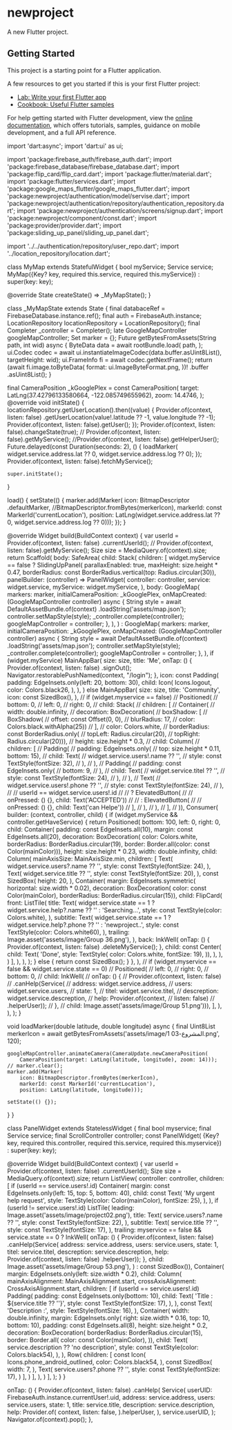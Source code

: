 # newproject

A new Flutter project.

## Getting Started

This project is a starting point for a Flutter application.

A few resources to get you started if this is your first Flutter project:

- [Lab: Write your first Flutter app](https://docs.flutter.dev/get-started/codelab)
- [Cookbook: Useful Flutter samples](https://docs.flutter.dev/cookbook)

For help getting started with Flutter development, view the
[online documentation](https://docs.flutter.dev/), which offers tutorials,
samples, guidance on mobile development, and a full API reference.


import 'dart:async';
import 'dart:ui' as ui;

import 'package:firebase_auth/firebase_auth.dart';
import 'package:firebase_database/firebase_database.dart';
import 'package:flip_card/flip_card.dart';
import 'package:flutter/material.dart';
import 'package:flutter/services.dart';
import 'package:google_maps_flutter/google_maps_flutter.dart';
import 'package:newproject/authentication/model/servise.dart';
import 'package:newproject/authentication/repository/authentication_repository.dart';
import 'package:newproject/authentication/screens/signup.dart';
import 'package:newproject/component/const.dart';
import 'package:provider/provider.dart';
import 'package:sliding_up_panel/sliding_up_panel.dart';

import '../../authentication/repository/user_repo.dart';
import '../location_repository/location.dart';

class MyMap extends StatefulWidget {
  bool myService;
  Service service;
  MyMap({Key? key, required this.service, required this.myService})
      : super(key: key);

  @override
  State<MyMap> createState() => _MyMapState();
}

class _MyMapState extends State<MyMap> {
  final databaceRef = FirebaseDatabase.instance.ref();
  final auth = FirebaseAuth.instance;
  LocationRepository locationRepository = LocationRepository();
  final Completer<GoogleMapController> _controller = Completer();
  late GoogleMapController googleMapController;
  Set<Marker> marker = {};
  Future<Uint8List> getBytesFromAssets(String path, int wid) async {
    ByteData data = await rootBundle.load(
      path,
    );
    ui.Codec codec = await ui.instantiateImageCodec(data.buffer.asUint8List(),
        targetHeight: wid);
    ui.FrameInfo fi = await codec.getNextFrame();
    return (await fi.image.toByteData(
      format: ui.ImageByteFormat.png,
    ))!
        .buffer
        .asUint8List();
  }

  final CameraPosition _kGooglePlex = const CameraPosition(
    target: LatLng(37.42796133580664, -122.085749655962),
    zoom: 14.4746,
  );
  @override
  void initState() {
    locationRepository.getUserLocation().then((value) {
      Provider.of<UserRepository>(context, listen: false)
          .getUserLocation(value!.latitude ?? -1, value.longitude ?? -1);
      Provider.of<UserRepository>(context, listen: false).getUser();
    });
    Provider.of<UserRepository>(context, listen: false).changeState(true);
    // Provider.of<UserRepository>(context, listen: false).getMyService();
    //Provider.of<UserRepository>(context, listen: false).getHelperUser();
    Future.delayed(const Duration(seconds: 2), () {
      loadMarker(
          widget.service.address.lat ?? 0, widget.service.address.log ?? 0);
    });
    Provider.of<UserRepository>(context, listen: false).fetchMyService();

    super.initState();
  }

  load() {
    setState(() {
      marker.add(Marker(
          icon: BitmapDescriptor
              .defaultMarker, //BitmapDescriptor.fromBytes(merkerIcon),
          markerId: const MarkerId('currentLocation'),
          position: LatLng(widget.service.address.lat ?? 0,
              widget.service.address.log ?? 0)));
    });
  }

  @override
  Widget build(BuildContext context) {
    var userId = Provider.of<AuthenticationRepository>(context, listen: false)
        .currentUserId();
    // Provider.of<UserRepository>(context, listen: false).getMyService();
    Size size = MediaQuery.of(context).size;
    return Scaffold(
      body: SafeArea(
        child: Stack(
          children: [
            widget.myService == false
                ? SlidingUpPanel(
                    parallaxEnabled: true,
                    maxHeight: size.height * 0.47,
                    borderRadius:
                        const BorderRadius.vertical(top: Radius.circular(30)),
                    panelBuilder: (controller) => PanelWidget(
                      controller: controller,
                      service: widget.service,
                      myService: widget.myService,
                    ),
                    body: GoogleMap(
                      markers: marker,
                      initialCameraPosition: _kGooglePlex,
                      onMapCreated: (GoogleMapController controller) async {
                        String style = await DefaultAssetBundle.of(context)
                            .loadString('assets/map.json');
                        controller.setMapStyle(style);
                        _controller.complete(controller);
                        googleMapController = controller;
                      },
                    ),
                  )
                : GoogleMap(
                    markers: marker,
                    initialCameraPosition: _kGooglePlex,
                    onMapCreated: (GoogleMapController controller) async {
                      String style = await DefaultAssetBundle.of(context)
                          .loadString('assets/map.json');
                      controller.setMapStyle(style);
                      _controller.complete(controller);
                      googleMapController = controller;
                    },
                  ),
            if (widget.myService)
              MainAppBar(
                size: size,
                title: 'Me',
                onTap: () {
                  Provider.of<AuthenticationRepository>(context, listen: false)
                      .signOut();
                  Navigator.restorablePushNamed(context, "/login");
                },
                icon: const Padding(
                  padding: EdgeInsets.only(left: 20, bottom: 30),
                  child: Icon(
                    Icons.logout,
                    color: Colors.black26,
                  ),
                ),
              )
            else
              MainAppBar(
                size: size,
                title: 'Community',
                icon: const SizedBox(),
              ),
            // if (widget.myservice == false)
            //   Positioned(
            //       bottom: 0,
            //       left: 0,
            //       right: 0,
            //       child: Stack(
            //         children: [
            //           Container(
            //             width: double.infinity,
            //             decoration: BoxDecoration(
            //                 boxShadow: [
            //                   BoxShadow(
            //                       offset: const Offset(0, 0),
            //                       blurRadius: 17,
            //                       color: Colors.black.withAlpha(25))
            //                 ],
            //                 color: Colors.white,
            //                 borderRadius: const BorderRadius.only(
            //                     topLeft: Radius.circular(20),
            //                     topRight: Radius.circular(20))),
            //             height: size.height * 0.3,
            //             child: Column(
            //               children: [
            //                 Padding(
            //                   padding: EdgeInsets.only(
            //                       top: size.height * 0.11, bottom: 15),
            //                   child: Text(
            //                     widget.service.users!.name ?? '',
            //                     style: const TextStyle(fontSize: 32),
            //                   ),
            //                 ),
            //                 Padding(
            //                   padding: const EdgeInsets.only(
            //                     bottom: 9,
            //                   ),
            //                   child: Text(
            //                     widget.service.titel ?? '',
            //                     style: const TextStyle(fontSize: 24),
            //                   ),
            //                 ),
            //                 Text(
            //                   widget.service.users!.phone ?? '',
            //                   style: const TextStyle(fontSize: 24),
            //                 ),
            //                 // userId == widget.service.users!.id
            //                 //     ? ElevatedButton(
            //                 //         onPressed: () {}, child: Text('ACCEPTED'))
            //                 //     : ElevatedButton(
            //                 //         onPressed: () {}, child: Text('can Helpe'))
            //               ],
            //             ),
            //           ),
            //         ],
            //       )),
            Consumer<UserRepository>(
              builder: (context, controller, child) {
                if (widget.myService && controller.getHaveService) {
                  return Positioned(
                    bottom: 100,
                    left: 0,
                    right: 0,
                    child: Container(
                      padding: const EdgeInsets.all(10),
                      margin: const EdgeInsets.all(20),
                      decoration: BoxDecoration(
                          color: Colors.white,
                          borderRadius: BorderRadius.circular(19),
                          border: Border.all(color: const Color(mainColor))),
                      height: size.height * 0.23,
                      width: double.infinity,
                      child: Column(
                        mainAxisSize: MainAxisSize.min,
                        children: [
                          Text(
                            widget.service.users?.name ?? '',
                            style: const TextStyle(fontSize: 24),
                          ),
                          Text(
                            widget.service.title ?? '',
                            style: const TextStyle(fontSize: 20),
                          ),
                          const SizedBox(
                            height: 20,
                          ),
                          Container(
                            margin: EdgeInsets.symmetric(
                                horizontal: size.width * 0.02),
                            decoration: BoxDecoration(
                                color: const Color(mainColor),
                                borderRadius: BorderRadius.circular(15)),
                            child: FlipCard(
                              front: ListTile(
                                title: Text(
                                  widget.service.state == 1
                                      ? widget.service.help?.name ?? ''
                                      : 'Searching...',
                                  style: const TextStyle(color: Colors.white),
                                ),
                                subtitle: Text(
                                  widget.service.state == 1
                                      ? widget.service.help?.phone ?? ''
                                      : 'newproject..',
                                  style: const TextStyle(color: Colors.white60),
                                ),
                                trailing:
                                    Image.asset('assets/image/Group 36.png'),
                              ),
                              back: InkWell(
                                onTap: () {
                                  Provider.of<UserRepository>(context,
                                          listen: false)
                                      .deleteMyService();
                                },
                                child: const Center(
                                    child: Text(
                                  'Done',
                                  style: TextStyle(
                                      color: Colors.white, fontSize: 19),
                                )),
                              ),
                            ),
                          )
                        ],
                      ),
                    ),
                  );
                } else {
                  return const SizedBox();
                }
              },
            ),
            // if (widget.myservice == false && widget.service.state == 0)
            //   Positioned(
            //       left: 0,
            //       right: 0,
            //       bottom: 0,
            //       child: InkWell(
            //           onTap: () {
            //             Provider.of<UserRepository>(context, listen: false)
            //                 .canHelp(Service(
            //                     address: widget.service.address,
            //                     users: widget.service.users,
            //                     state: 1,
            //                     titel: widget.service.titel,
            //                     descreption: widget.service.descreption,
            //                     help: Provider.of<UserRepository>(context,
            //                             listen: false)
            //                         .helperUser));
            //           },
            //           child: Image.asset('assets/image/Group 51.png'))),
          ],
        ),
      ),
    );
  }

  void loadMarker(double latitude, double longitude) async {
    final Uint8List merkerIcon =
        await getBytesFromAssets('assets/image/المشروع-03 1.png', 120);

    googleMapController.animateCamera(CameraUpdate.newCameraPosition(
        CameraPosition(target: LatLng(latitude, longitude), zoom: 14)));
    // marker.clear();
    marker.add(Marker(
        icon: BitmapDescriptor.fromBytes(merkerIcon),
        markerId: const MarkerId('currentLocation'),
        position: LatLng(latitude, longitude)));

    setState(() {});
  }
}

class PanelWidget extends StatelessWidget {
  final bool myservice;
  final Service service;
  final ScrollController controller;
  const PanelWidget(
      {Key? key,
      required this.controller,
      required this.service,
      required this.myservice})
      : super(key: key);

  @override
  Widget build(BuildContext context) {
    var userId = Provider.of<AuthenticationRepository>(context, listen: false)
        .currentUserId();
    Size size = MediaQuery.of(context).size;
    return ListView(
      controller: controller,
      children: [
        if (userId == service.users!.id)
          Container(
            margin: const EdgeInsets.only(left: 15, top: 5, bottom: 40),
            child: const Text(
              'My urgent help request',
              style: TextStyle(color: Color(mainColor), fontSize: 25),
            ),
          ),
        if (userId != service.users!.id)
          ListTile(
              leading: Image.asset('assets/image/project02.png'),
              title: Text(
                service.users?.name ?? '',
                style: const TextStyle(fontSize: 22),
              ),
              subtitle: Text(
                service.title ?? '',
                style: const TextStyle(fontSize: 17),
              ),
              trailing: myservice == false && service.state == 0
                  ? InkWell(
                      onTap: () {
                        Provider.of<UserRepository>(context, listen: false)
                            .canHelp(Service(
                                address: service.address,
                                users: service.users,
                                state: 1,
                                titel: service.titel,
                                descreption: service.descreption,
                                help: Provider.of<UserRepository>(context,
                                        listen: false)
                                    .helperUser));
                      },
                      child: Image.asset('assets/image/Group 53.png'),
                    )
                  : const SizedBox()),
        Container(
          margin: EdgeInsets.only(left: size.width * 0.2),
          child: Column(
            mainAxisAlignment: MainAxisAlignment.start,
            crossAxisAlignment: CrossAxisAlignment.start,
            children: [
              if (userId == service.users!.id)
                Padding(
                  padding: const EdgeInsets.only(bottom: 10),
                  child: Text(
                    'Title :  ${service.title ?? ''}',
                    style: const TextStyle(fontSize: 17),
                  ),
                ),
              const Text(
                'Description :',
                style: TextStyle(fontSize: 16),
              ),
              Container(
                width: double.infinity,
                margin: EdgeInsets.only(
                    right: size.width * 0.16, top: 10, bottom: 10),
                padding: const EdgeInsets.all(8),
                height: size.height * 0.2,
                decoration: BoxDecoration(
                    borderRadius: BorderRadius.circular(15),
                    border: Border.all(
                      color: const Color(mainColor),
                    )),
                child: Text(
                  service.description ?? 'no description',
                  style: const TextStyle(color: Colors.black54),
                ),
              ),
              Row(
                children: [
                  const Icon(
                    Icons.phone_android_outlined,
                    color: Colors.black54,
                  ),
                  const SizedBox(
                    width: 7,
                  ),
                  Text(
                    service.users?.phone ?? '',
                    style: const TextStyle(fontSize: 17),
                  )
                ],
              )
            ],
          ),
        )
      ],
    );
  }
}


onTap: () {
                          Provider.of<UserRepository>(context, listen: false)
                              .canHelp(
                            Service(
                              userUID: FirebaseAuth.instance.currentUser!.uid,
                              address: service.address,
                              users: service.users,
                              state: 1,
                              title: service.title,
                              description: service.description,
                              help: Provider.of<UserRepository>(
                                context,
                                listen: false,
                              ).helperUser,
                            ),
                            service.userUID,
                          );
                          Navigator.of(context).pop();
                        },
